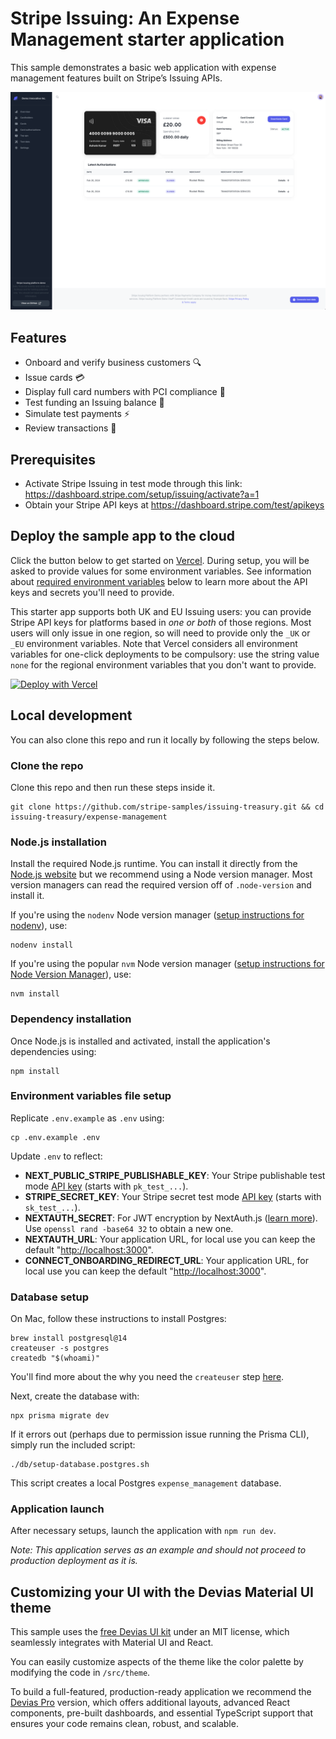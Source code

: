 # Stripe Issuing: An Expense Management starter application

This sample demonstrates a basic web application with expense management features built on Stripe’s Issuing APIs.

<p align="center">
  <img width="715" alt="Issuing sample app card details screenshot" src="https://github.com/stripe-samples/issuing-treasury/blob/main/expense-management/public/assets/issuing-only-screenshot.jpeg" />
</p>

## Features

- Onboard and verify business customers 🔍
- Issue cards 💳
- Display full card numbers with PCI compliance 🔢
- Test funding an Issuing balance 🏦
- Simulate test payments ⚡
- Review transactions 📃

## Prerequisites

- Activate Stripe Issuing in test mode through this link: <https://dashboard.stripe.com/setup/issuing/activate?a=1>
- Obtain your Stripe API keys at <https://dashboard.stripe.com/test/apikeys>

## Deploy the sample app to the cloud

Click the button below to get started on [Vercel](https://vercel.com/docs). During setup, you will be asked to provide values for some environment variables. See information about [required environment variables](#environment-variables) below to learn more about the API keys and secrets you'll need to provide.

This starter app supports both UK and EU Issuing users: you can provide Stripe API keys for platforms based in _one or both_ of those regions. Most users will only issue in one region, so will need to provide only the `_UK` or `_EU` environment variables. Note that Vercel considers all environment variables for one-click deployments to be compulsory: use the string value `none` for the regional environment variables that you don't want to provide.

[![Deploy with Vercel](https://vercel.com/button)](https://vercel.com/new/clone?repository-url=https%3A%2F%2Fgithub.com%2Fstripe-samples%2Fissuing-treasury%2Fexpense-management&env=NEXT_PUBLIC_STRIPE_PUBLISHABLE_KEY_UK,STRIPE_SECRET_KEY_UK,NEXT_PUBLIC_STRIPE_PUBLISHABLE_KEY_EU,STRIPE_SECRET_KEY_EU,NEXTAUTH_SECRET&project-name=expense-management&demo-title=Expense%20Management%20app&demo-description=A%20commercial%20pre-funded%20card&repository-name=expense-management&stores=%5B%7B%22type%22%3A%22postgres%22%7D%5D)

## Local development

You can also clone this repo and run it locally by following the steps below.

### Clone the repo

Clone this repo and then run these steps inside it.

    git clone https://github.com/stripe-samples/issuing-treasury.git && cd issuing-treasury/expense-management

### Node.js installation

Install the required Node.js runtime. You can install it directly from the [Node.js website](https://nodejs.org/en/download/releases)
but we recommend using a Node version manager. Most version managers can read the required version off of `.node-version`
and install it.

If you're using the `nodenv` Node version manager ([setup instructions for nodenv](https://github.com/nodenv/nodenv#installation)), use:

    nodenv install

If you're using the popular `nvm` Node version manager ([setup instructions for Node Version Manager](https://github.com/nvm-sh/nvm#installing-and-updating)), use:

    nvm install

### Dependency installation

Once Node.js is installed and activated, install the application's dependencies using:

    npm install

### Environment variables file setup <a name="environment-variables"></a>

Replicate `.env.example` as `.env` using:

    cp .env.example .env

Update `.env` to reflect:

- **NEXT_PUBLIC_STRIPE_PUBLISHABLE_KEY**: Your Stripe publishable test mode [API key](https://dashboard.stripe.com/test/apikeys) (starts with `pk_test_...`).
- **STRIPE_SECRET_KEY**: Your Stripe secret test mode [API key](https://dashboard.stripe.com/test/apikeys) (starts with `sk_test_...`).
- **NEXTAUTH_SECRET**: For JWT encryption by NextAuth.js ([learn more](https://next-auth.js.org/configuration/options#nextauth_secret)). Use `openssl rand -base64 32` to obtain a new one.
- **NEXTAUTH_URL**: Your application URL, for local use you can keep the default "<http://localhost:3000>".
- **CONNECT_ONBOARDING_REDIRECT_URL**: Your application URL, for local use you can keep the default "<http://localhost:3000>".

### Database setup

On Mac, follow these instructions to install Postgres:

    brew install postgresql@14
    createuser -s postgres
    createdb "$(whoami)"

You'll find more about the why you need the `createuser` step [here](https://stackoverflow.com/a/15309551).

Next, create the database with:

    npx prisma migrate dev

If it errors out (perhaps due to permission issue running the Prisma CLI), simply run the included script:

    ./db/setup-database.postgres.sh

This script creates a local Postgres `expense_management` database.

### Application launch

After necessary setups, launch the application with `npm run dev`.

*Note: This application serves as an example and should not proceed to production deployment as it is.*

## Customizing your UI with the Devias Material UI theme

This sample uses the [free Devias UI kit](https://github.com/devias-io/material-kit-react) under an MIT license, which seamlessly integrates with Material UI and React.

You can easily customize aspects of the theme like the color palette by modifying the code in `/src/theme`.

To build a full-featured, production-ready application we recommend the [Devias Pro](https://material-kit-pro-react.devias.io/) version, which offers additional layouts, advanced React components, pre-built dashboards, and essential TypeScript support that ensures your code remains clean, robust, and scalable.

